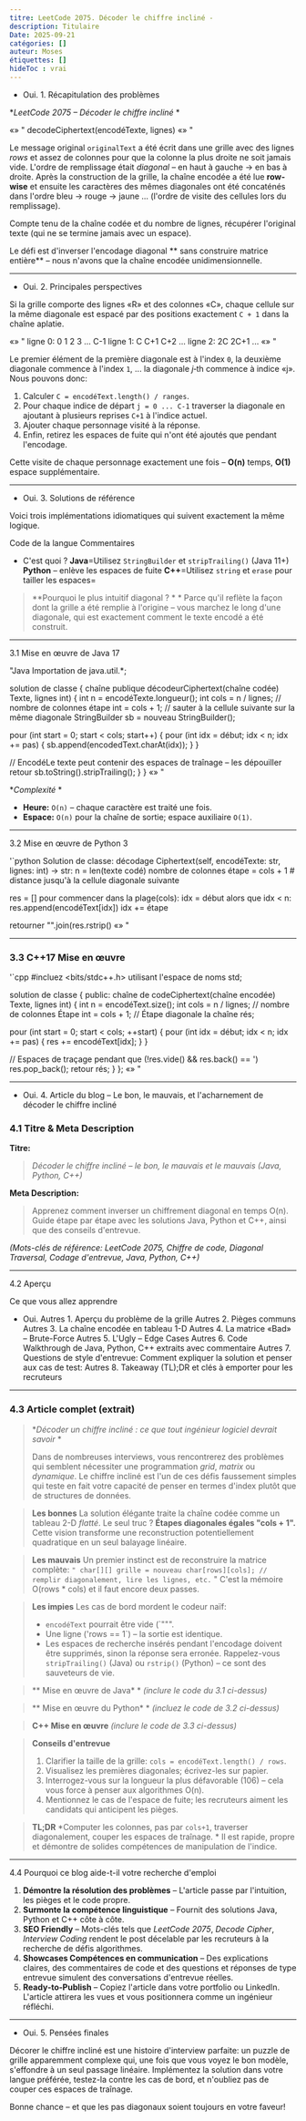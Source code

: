 ```yaml
---
titre: LeetCode 2075. Décoder le chiffre incliné -
description: Titulaire
Date: 2025-09-21
catégories: []
auteur: Moses
étiquettes: []
hideToc : vrai
---
```

- Oui. 1. Récapitulation des problèmes

**LeetCode 2075 – Décoder le chiffre incliné* *

«» "
decodeCiphertext(encodéTexte, lignes)
«» "

Le message original `originalText` a été écrit dans une grille avec des lignes *rows*
et assez de colonnes pour que la colonne la plus droite ne soit jamais vide.
L'ordre de remplissage était *diagonal* – en haut à gauche → en bas à droite.
Après la construction de la grille, la chaîne encodée a été lue **row-wise** et ensuite
les caractères des mêmes diagonales ont été concaténés dans l'ordre
bleu → rouge → jaune ... (l'ordre de visite des cellules lors du remplissage).

Compte tenu de la chaîne codée et du nombre de lignes, récupérer l'original
texte (qui ne se termine jamais avec un espace).

Le défi est d'inverser l'encodage diagonal ** sans construire
matrice entière** – nous n'avons que la chaîne encodée unidimensionnelle.

---

- Oui. 2. Principales perspectives

Si la grille comporte des lignes «R» et des colonnes «C», chaque cellule sur la même diagonale
est espacé par des positions exactement `C + 1` dans la chaîne aplatie.

«» "
ligne 0: 0 1 2 3 ... C-1
ligne 1: C C+1 C+2 ...
ligne 2: 2C 2C+1 ...
«» "

Le premier élément de la première diagonale est à l'index `0`,
la deuxième diagonale commence à l'index `1`, ... la diagonale *j*‐th commence à
indice «j».
Nous pouvons donc:

1. Calculer `C = encodéText.length() / ranges`.
2. Pour chaque indice de départ `j = 0 ... C-1`
traverser la diagonale en ajoutant à plusieurs reprises `C+1` à l'indice actuel.
3. Ajouter chaque personnage visité à la réponse.
4. Enfin, retirez les espaces de fuite qui n'ont été ajoutés que pendant l'encodage.

Cette visite de chaque personnage exactement une fois – **O(n)** temps, **O(1)** espace supplémentaire.

---

- Oui. 3. Solutions de référence

Voici trois implémentations idiomatiques qui suivent exactement la même logique.

Code de la langue Commentaires
- C'est quoi ?
**Java**=Utilisez `StringBuilder` et `stripTrailing()` (Java 11+)
**Python** – enlève les espaces de fuite
**C++**=Utilisez `string` et `erase` pour tailler les espaces=

> **Pourquoi le plus intuitif diagonal ? * *
> Parce qu'il reflète la façon dont la grille a été remplie à l'origine – vous marchez le long d'une diagonale, qui est exactement comment le texte encodé a été construit.

---

3.1 Mise en œuvre de Java 17

"Java
Importation de java.util.*;

solution de classe {
chaîne publique décodeurCiphertext(chaîne codée) Texte, lignes int) {
int n = encodéTexte.longueur();
int cols = n / lignes; // nombre de colonnes
étape int = cols + 1; // sauter à la cellule suivante sur la même diagonale
StringBuilder sb = nouveau StringBuilder();

pour (int start = 0; start < cols; start++) {
pour (int idx = début; idx < n; idx += pas) {
sb.append(encodedText.charAt(idx));
}
}

// EncodéLe texte peut contenir des espaces de traînage – les dépouiller
retour sb.toString().stripTrailing();
}
}
«» "

**Complexité* *

- **Heure:** `O(n)` – chaque caractère est traité une fois.
- **Espace:** `O(n)` pour la chaîne de sortie; espace auxiliaire `O(1)`.

---

3.2 Mise en œuvre de Python 3

'`python
Solution de classe:
décodage Ciphertext(self, encodéTexte: str, lignes: int) -> str:
n = len(texte codé)
nombre de colonnes
étape = cols + 1 # distance jusqu'à la cellule diagonale suivante

res = []
pour commencer dans la plage(cols):
idx = début
alors que idx < n:
res.append(encodéText[idx])
idx += étape

retourner "".join(res.rstrip()
«» "

---

### 3.3 C++17 Mise en œuvre

'`cpp
#incluez <bits/stdc++.h>
utilisant l'espace de noms std;

solution de classe {
public:
chaîne de codeCiphertext(chaîne encodée) Texte, lignes int) {
int n = encodéText.size();
int cols = n / lignes; // nombre de colonnes
Étape int = cols + 1; // Étape diagonale
la chaîne rés;

pour (int start = 0; start < cols; ++start) {
pour (int idx = début; idx < n; idx += pas) {
res += encodéText[idx];
}
}

// Espaces de traçage
pendant que (!res.vide() && res.back() == ') res.pop_back();
retour rés;
}
};
«» "

---

- Oui. 4. Article du blog – Le bon, le mauvais, et l'acharnement de décoder le chiffre incliné

### 4.1 Titre & Meta Description

**Titre:**
> *Décoder le chiffre incliné – le bon, le mauvais et le mauvais (Java, Python, C++)*

**Meta Description:**
> Apprenez comment inverser un chiffrement diagonal en temps O(n).
> Guide étape par étape avec les solutions Java, Python et C++, ainsi que des conseils d'entrevue.

*(Mots-clés de référence: LeetCode 2075, Chiffre de code, Diagonal Traversal, Codage d'entrevue, Java, Python, C++)*

---

4.2 Aperçu

Ce que vous allez apprendre
- Oui.
Autres 1. Aperçu du problème de la grille
Autres 2. Pièges communs
Autres 3. La chaîne encodée en tableau 1-D
Autres 4. La matrice «Bad» – Brute-Force
Autres 5. L'Ugly – Edge Cases
Autres 6. Code Walkthrough de Java, Python, C++ extraits avec commentaire
Autres 7. Questions de style d'entrevue: Comment expliquer la solution et penser aux cas de test:
Autres 8. Takeaway (TL);DR et clés à emporter pour les recruteurs

---

### 4.3 Article complet (extrait)

> **Décoder un chiffre incliné : ce que tout ingénieur logiciel devrait savoir* *
>
> Dans de nombreuses interviews, vous rencontrerez des problèmes qui semblent nécessiter une programmation *grid*, *matrix* ou *dynamique*. Le chiffre incliné est l'un de ces défis faussement simples qui teste en fait votre capacité de penser en termes d'index plutôt que de structures de données.

> **Les bonnes**
> La solution élégante traite la chaîne codée comme un tableau 2-D *flatté*. Le seul truc ?
> **Étapes diagonales égales "cols + 1".**
> Cette vision transforme une reconstruction potentiellement quadratique en un seul balayage linéaire.

> **Les mauvais**
> Un premier instinct est de reconstruire la matrice complète:
> `` "
> char[][] grille = nouveau char[rows][cols];
> // remplir diagonalement, lire les lignes, etc.
> `` "
> C'est la mémoire O(rows * cols) et il faut encore deux passes.

> **Les impies**
> Les cas de bord mordent le codeur naïf:
> * `encodéText` pourrait être vide (`""".
> * Une ligne ('rows == 1`) – la sortie est identique.
> * Les espaces de recherche insérés pendant l'encodage doivent être supprimés, sinon la réponse sera erronée.
> Rappelez-vous `stripTrailing()` (Java) ou `rstrip()` (Python) – ce sont des sauveteurs de vie.

> ** Mise en œuvre de Java* *
> *(inclure le code du 3.1 ci-dessus)*

> ** Mise en œuvre du Python* *
> *(incluez le code de 3.2 ci-dessus)*

> **C++ Mise en œuvre**
> *(inclure le code de 3.3 ci-dessus)*

> **Conseils d'entrevue**
> 1. Clarifier la taille de la grille: `cols = encodéText.length() / rows`.
> 2. Visualisez les premières diagonales; écrivez-les sur papier.
> 3. Interrogez-vous sur la longueur la plus défavorable (106) – cela vous force à penser aux algorithmes O(n).
> 4. Mentionnez le cas de l'espace de fuite; les recruteurs aiment les candidats qui anticipent les pièges.

> **TL;DR**
> *Computer les colonnes, pas par `cols+1`, traverser diagonalement, couper les espaces de traînage. *
> Il est rapide, propre et démontre de solides compétences de manipulation de l'indice.

---

4.4 Pourquoi ce blog aide-t-il votre recherche d'emploi

1. **Démontre la résolution des problèmes** – L'article passe par l'intuition, les pièges et le code propre.
2. **Surmonte la compétence linguistique** – Fournit des solutions Java, Python et C++ côte à côte.
3. **SEO Friendly** – Mots-clés tels que *LeetCode 2075*, *Decode Cipher*, *Interview Coding* rendent le post décelable par les recruteurs à la recherche de défis algorithmes.
4. **Showcases Compétences en communication** – Des explications claires, des commentaires de code et des questions et réponses de type entrevue simulent des conversations d'entrevue réelles.
5. **Ready‐to‐Publish** – Copiez l'article dans votre portfolio ou LinkedIn. L'article attirera les vues et vous positionnera comme un ingénieur réfléchi.

---

- Oui. 5. Pensées finales

Décorer le chiffre incliné est une histoire d'interview parfaite:
un puzzle de grille apparemment complexe qui, une fois que vous voyez le bon modèle, s'effondre à un seul passage linéaire.
Implémentez la solution dans votre langue préférée, testez-la contre les cas de bord, et n'oubliez pas de couper ces espaces de traînage.

Bonne chance – et que les pas diagonaux soient toujours en votre faveur!